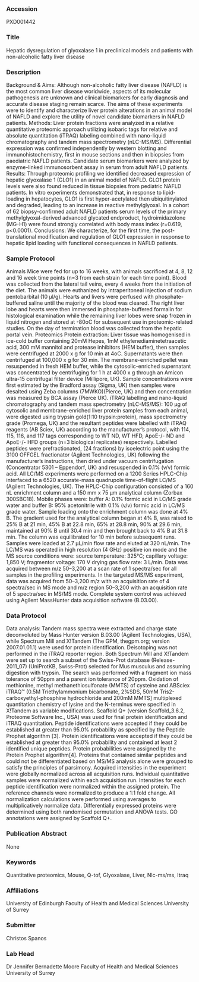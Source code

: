 ### Accession
PXD001442

### Title
Hepatic dysregulation of glyoxalase 1 in preclinical models and patients with non-alcoholic fatty liver disease

### Description
Background & Aims:   Although non-alcoholic fatty liver disease (NAFLD) is the most common liver disease worldwide, aspects of its molecular pathogenesis are unknown and clinical biomarkers for early diagnosis and accurate disease staging remain scarce. The aims of these experiments were to identify and characterize liver protein alterations in an animal model of NAFLD and explore the utility of novel candidate biomarkers in NAFLD patients. Methods:    Liver protein fractions were analyzed in a relative quantitative proteomic approach utilizing isobaric tags for relative and absolute quantitation (iTRAQ) labeling combined with nano-liquid chromatography and tandem mass spectrometry (nLC-MS/MS). Differential expression was confirmed independently by western blotting and immunohistochemistry, first in mouse sections and then in biopsies from paediatric NAFLD patients. Candidate serum biomarkers were analyzed by enzyme-linked immunosorbent assay in serum from adult NAFLD patients. Results:   Through proteomic profiling we identified decreased expression of hepatic glyoxalase 1 (GLO1) in an animal model of NAFLD.  GLO1 protein levels were also found reduced in tissue biopsies from pediatric NAFLD patients. In vitro experiments demonstrated that, in response to lipid-loading in hepatocytes, GLO1 is first hyper-acetylated then ubiquitinylated and degraded, leading to an increase in reactive methylglyoxal. In a cohort of 62 biopsy-confirmed adult NAFLD patients serum levels of the primary methylglyoxal-derived advanced glycated endproduct, hydroimidazolone (MG-H1) were found strongly correlated with body mass index (r=0.619, p<0.0001).  Conclusions:   We characterize, for the first time, the post-translational modification and regulation of GLO1 expression in response to hepatic lipid loading with functional consequences in NAFLD patients.

### Sample Protocol
Animals  Mice were fed for up to 16 weeks, with animals sacrificed at 4, 8, 12 and 16 week time points (n=3 from each strain for each time point). Blood was collected from the lateral tail veins, every 4 weeks from the initiation of the diet. The animals were euthanized by intraperitoneal injection of sodium pentobarbital (10 µl/g). Hearts and livers were perfused with phosphate-buffered saline until the majority of the blood was cleared. The right liver lobe and hearts were then immersed in phosphate-buffered formalin for histological examination while the remaining liver lobes were snap frozen in liquid nitrogen and stored at -80oC for subsequent use in proteomic-related studies. On the day of termination blood was collected from the hepatic portal vein.   Proteomics Protein extraction: Liver tissue was homogenised in ice-cold buffer containing 20mM Hepes, 1mM ethylenediaminetetraacetic acid, 300 mM mannitol and protease inhibitors (HEM buffer), then samples were centrifuged at 2000 x g for 10 min at 4oC.  Supernatants were then centrifuged at 100,000 x g for 30 min.  The membrane-enriched pellet was resuspended in fresh HEM buffer, while the cytosolic-enriched supernatant was concentrated by centrifuging for 1 h at 4000 x g through an Amicon ultra-15 centrifugal filter device (Millipore, UK).  Sample concentrations were first estimated by the Bradford assay (Sigma, UK) then samples were desalted using Zeba columns (7MWKO)(Pierce, UK) and then concentration was measured by BCA assay (Pierce UK). iTRAQ labelling and nano-liquid chromatography and tandem mass spectrometry (nLC-MS/MS): 100 µg of cytosolic and membrane-enriched liver protein samples from each animal, were digested using trypsin gold(1:10 trypsin:protein), mass spectrometry grade (Promega, UK) and the resultant peptides were labelled with iTRAQ reagents (AB Sciex, UK) according to the manufacturer’s protocol, with 114, 115, 116, and 117 tags corresponding to WT ND, WT HFD, ApoE-/- ND and ApoE-/- HFD groups (n=3 biological replicates) respectively.  Labelled peptides were prefractionated, (24 fractions) by isoelectric point using the 3100 OFFGEL fractionator (Agilent Technologies, UK) following the manufacturer’s instructions, then dried under vacuum centrifugation (Concentrator 5301 – Eppendorf, UK) and resuspended in  0.1% (v/v) formic acid. All LC/MS experiments were performed on a 1200 Series HPLC-Chip interfaced to a 6520 accurate-mass quadrupole time-of-flight LC/MS (Agilent Technologies, UK).  The HPLC-Chip configuration consisted of a 160 nL enrichment column and a 150 mm x 75 μm analytical column (Zorbax 300SBC18). Mobile phases were: buffer A: 0.1% formic acid in LC/MS grade water and buffer B:  95% acetonitrile with 0.1% (v/v) formic acid in LC/MS grade water.  Sample loading onto the enrichment column was done at 4% B. The gradient used for the analytical column began at 4% B, was raised to 25% B at 21 min, 45% B at 22.8 min, 65% at 28.8 min, 90% at 29.6 min, maintained at 90% B until 30.4 min and then brought back to 4% B at 31.8 min. The column was equilibrated for 10 min before subsequent runs. Samples were loaded at 2.7 μL/min flow rate and eluted at 320 nL/min. The LC/MS was operated in high resolution (4 GHz) positive ion mode and the MS source conditions were: source temperature: 325°C; capillary voltage: 1,850 V; fragmentor voltage: 170 V drying gas flow rate: 3 L/min. Data was acquired between m/z 50–3,200 at a scan rate of 1 spectra/sec for all samples in the profiling experiments. In the targeted MS/MS experiment, data was acquired from 50–3,200 m/z with an acquisition rate of 4 spectra/sec in MS mode and m/z region 50–3,200 with an acquisition rate of 5 spectra/sec in MS/MS mode. Complete system control was achieved using Agilent MassHunter data acquisition software (B.03.00).

### Data Protocol
Data analysis: Tandem mass spectra were extracted and charge state deconvoluted by Mass Hunter version B.03.00 (Agilent Technologies, USA), while Spectrum Mill and X!Tandem (The GPM, thegpm.org; version 2007.01.01.1) were used for protein identification. Deisotoping was not performed in the iTRAQ reporter region. Both Spectrum Mill and X!Tandem were set up to search a subset of the Swiss-Prot database (Release-2011_07) (UniProtKB, Swiss-Prot) selected for Mus musculus and assuming digestion with trypsin. The search was performed with a fragment ion mass tolerance of 50ppm and a parent ion tolerance of 20ppm. Oxidation of methionine, methyl methanethiosulfonate (MMTS) of cysteine and ABSciex iTRAQ™ (0.5M Triethylammonium bicarbonate, 2%SDS, 50mM Tris2-carboxyethyl-phosphine hydrochloride and 200mM MMTS] multiplexed quantitation chemistry of lysine and the N-terminus were specified in X!Tandem as variable modifications. Scaffold Q+ (version Scaffold_3.6.2, Proteome Software Inc., USA) was used for final protein identification and iTRAQ quantitation. Peptide identifications were accepted if they could be established at greater than 95.0% probability as specified by the Peptide Prophet algorithm [3].  Protein identifications were accepted if they could be established at greater than 95.0% probability and contained at least 2 identified unique peptides. Protein probabilities were assigned by the Protein Prophet algorithm[4]. Proteins that contained similar peptides and could not be differentiated based on MS/MS analysis alone were grouped to satisfy the principles of parsimony.  Acquired intensities in the experiment were globally normalized across all acquisition runs. Individual quantitative samples were normalized within each acquisition run. Intensities for each peptide identification were normalized within the assigned protein. The reference channels were normalized to produce a 1:1 fold change. All normalization calculations were performed using averages to multiplicatively normalize data. Differentially expressed proteins were determined using both randomised permutation and ANOVA tests. GO annotations were assigned by Scaffold Q+.

### Publication Abstract
None

### Keywords
Quantitative proteomics, Mouse, Q-tof, Glyoxalase, Liver, Nlc-ms/ms, Itraq

### Affiliations
University of Edinburgh
Faculty of Health and Medical Sciences University of Surrey

### Submitter
Christos Spanos 

### Lab Head
Dr Jennifer Bernadette Moore
Faculty of Health and Medical Sciences University of Surrey


